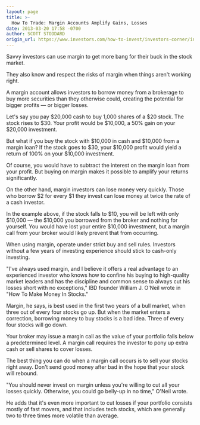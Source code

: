 ```yaml
---
layout: page
title: >-
  How To Trade: Margin Accounts Amplify Gains, Losses
date: 2013-03-20 17:58 -0700
author: SCOTT STODDARD
origin_url: https://www.investors.com/how-to-invest/investors-corner/invest-with-margin-wisely-in-stock-market/
---
```


Savvy investors can use margin to get more bang for their buck in the stock market.

They also know and respect the risks of margin when things aren't working right.

A margin account allows investors to borrow money from a brokerage to buy more securities than they otherwise could, creating the potential for bigger profits — or bigger losses.

Let's say you pay \$20,000 cash to buy 1,000 shares of a \$20 stock. The stock rises to \$30. Your profit would be \$10,000, a 50% gain on your \$20,000 investment.

But what if you buy the stock with \$10,000 in cash and \$10,000 from a margin loan? If the stock goes to \$30, your \$10,000 profit would yield a return of 100% on your \$10,000 investment.

Of course, you would have to subtract the interest on the margin loan from your profit. But buying on margin makes it possible to amplify your returns significantly.

On the other hand, margin investors can lose money very quickly. Those who borrow \$2 for every \$1 they invest can lose money at twice the rate of a cash investor.

In the example above, if the stock falls to \$10, you will be left with only \$10,000 — the \$10,000 you borrowed from the broker and nothing for yourself. You would have lost your entire \$10,000 investment, but a margin call from your broker would likely prevent that from occurring.

When using margin, operate under strict buy and sell rules. Investors without a few years of investing experience should stick to cash-only investing.

"I've always used margin, and I believe it offers a real advantage to an experienced investor who knows how to confine his buying to high-quality market leaders and has the discipline and common sense to always cut his losses short with no exceptions," IBD founder William J. O'Neil wrote in "How To Make Money In Stocks."

Margin, he says, is best used in the first two years of a bull market, when three out of every four stocks go up. But when the market enters a correction, borrowing money to buy stocks is a bad idea. Three of every four stocks will go down.

Your broker may issue a margin call as the value of your portfolio falls below a predetermined level. A margin call requires the investor to pony up extra cash or sell shares to cover losses.

The best thing you can do when a margin call occurs is to sell your stocks right away. Don't send good money after bad in the hope that your stock will rebound.

"You should never invest on margin unless you're willing to cut all your losses quickly. Otherwise, you could go belly-up in no time," O'Neil wrote.

He adds that it's even more important to cut losses if your portfolio consists mostly of fast movers, and that includes tech stocks, which are generally two to three times more volatile than average.
